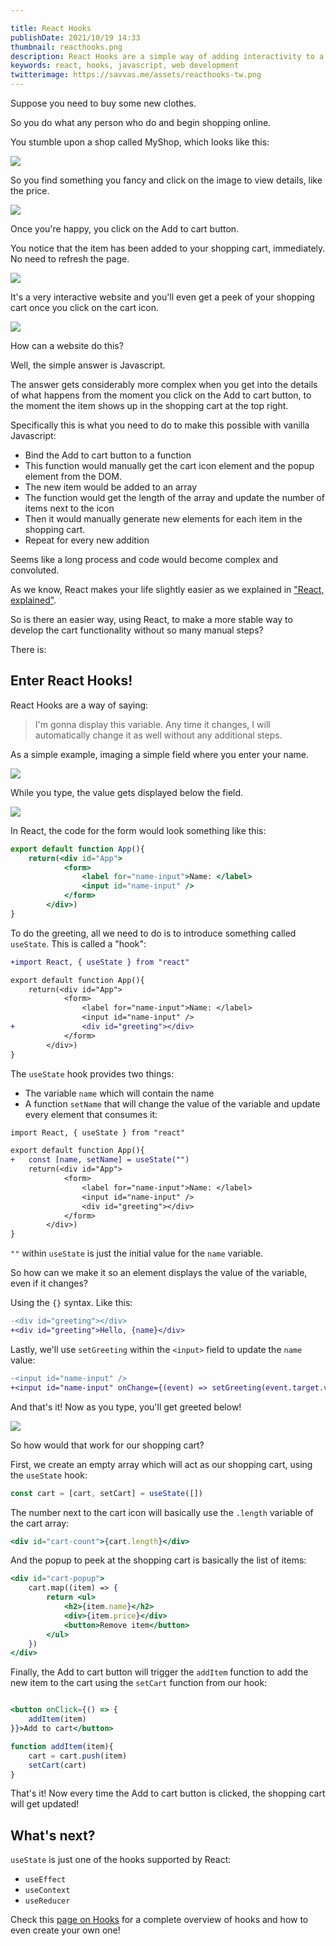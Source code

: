 ```yaml
---

title: React Hooks
publishDate: 2021/10/19 14:33
thumbnail: reacthooks.png
description: React Hooks are a simple way of adding interactivity to a website. But what is it?
keywords: react, hooks, javascript, web development
twitterimage: https://savvas.me/assets/reacthooks-tw.png
---
```


Suppose you need to buy some new clothes.

So you do what any person who do and begin shopping online.

You stumble upon a shop called MyShop, which looks like this:

![](/assets/hook-homepage.png)

So you find something you fancy and click on the image to view details, like the price. 

![](/assets/hook-item.png)

Once you're happy, you click on the Add to cart button.

You notice that the item has been added to your shopping cart, immediately. No need to refresh the page.

![](/assets/hook-itemadded.png)

It's a very interactive website and you'll even get a peek of your shopping cart once you click on the cart icon.

![](/assets/hook-peek.png)

How can a website do this?

Well, the simple answer is Javascript.

The answer gets considerably more complex when you get into the details of what happens from the moment you click on the Add to cart button, to the moment the item shows up in the shopping cart at the top right.

Specifically this is what you need to do to make this possible with vanilla Javascript:

* Bind the Add to cart button to a function
* This function would manually get the cart icon element and the popup element from the DOM.
* The new item would be added to an array
* The function would get the length of the array and update the number of items next to the icon
* Then it would manually generate new elements for each item in the shopping cart.
* Repeat for every new addition

Seems like a long process and code would become complex and convoluted.

As we know, React makes your life slightly easier as we explained in ["React, explained"](/explained/react).

So is there an easier way, using React, to make a more stable way to develop the cart functionality without so many manual steps?

There is: 

## Enter React Hooks!

React Hooks are a way of saying:

> I'm gonna display this variable. Any time it changes, I will automatically change it as well without any additional steps.

As a simple example, imaging a simple field where you enter your name.

![](/assets/hook-nameform.png)

While you type, the value gets displayed below the field.

![](/assets/hook-formgreet.png)

In React, the code for the form would look something like this:

```jsx
export default function App(){
    return(<div id="App">
            <form>
                <label for="name-input">Name: </label>
                <input id="name-input" />
            </form>
        </div>)
}
```

To do the greeting, all we need to do is to introduce something called `useState`. This is called a "hook":

```diff
+import React, { useState } from "react"

export default function App(){
    return(<div id="App">
            <form>
                <label for="name-input">Name: </label>
                <input id="name-input" />
+               <div id="greeting"></div>
            </form>
        </div>)
}
```

The `useState` hook provides two things:

* The variable `name` which will contain the name
* A function `setName` that will change the value of the variable and update every element that consumes it:

```diff
import React, { useState } from "react"

export default function App(){
+   const [name, setName] = useState("")
    return(<div id="App">
            <form>
                <label for="name-input">Name: </label>
                <input id="name-input" />
                <div id="greeting"></div>
            </form>
        </div>)
}
```

`""` within `useState` is just the initial value for the `name` variable.

So how can we make it so an element displays the value of the variable, even if it changes?

Using the `{}` syntax. Like this:

```diff
-<div id="greeting"></div>
+<div id="greeting">Hello, {name}</div>
```

Lastly, we'll use `setGreeting` within the `<input>` field to update the `name` value:

```diff
-<input id="name-input" />
+<input id="name-input" onChange={(event) => setGreeting(event.target.value)}/>
```

And that's it! Now as you type, you'll get greeted below!

![](/assets/hook-formgreetalice.png)

So how would that work for our shopping cart?

First, we create an empty array which will act as our shopping cart, using the `useState` hook:

```jsx
const cart = [cart, setCart] = useState([])
```

The number next to the cart icon will basically use the `.length` variable of the cart array:

```jsx
<div id="cart-count">{cart.length}</div>
```

And the popup to peek at the shopping cart is basically the list of items:

```jsx
<div id="cart-popup">
    cart.map((item) => {
        return <ul>
            <h2>{item.name}</h2>
            <div>{item.price}</div>
            <button>Remove item</button>
        </ul>
    })
</div>
```

Finally, the Add to cart button will trigger the `addItem` function to add the new item to the cart using the `setCart` function from our hook:

```jsx

<button onClick={() => {
    addItem(item)
}}>Add to cart</button>

function addItem(item){
    cart = cart.push(item)
    setCart(cart)
}
```

That's it! Now every time the Add to cart button is clicked, the shopping cart will get updated!

## What's next?

`useState` is just one of the hooks supported by React:

* `useEffect`
* `useContext`
* `useReducer`

Check this [page on Hooks](https://reactjs.org/docs/hooks-overview.html) for a complete overview of hooks and how to even create your own one!

